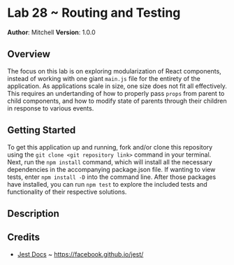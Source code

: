 # Lab 28 ~ Routing and Testing

**Author**: Mitchell
**Version**: 1.0.0

## Overview
The focus on this lab is on exploring modularization of React components, instead of working with one giant `main.js` file for the entirety of the application. As applications scale in size, one size does not fit all effectively. This requires an undertanding of how to properly pass `props` from parent to child components, and how to modify state of parents through their children in response to various events.

## Getting Started
To get this application up and running, fork and/or clone this repository using the `git clone <git repository link>` command in your terminal. Next, run the `npm install` command, which will install all the necessary dependencies in the accompanying package.json file. If wanting to view tests, enter `npm install -D` into the command line. After those packages have installed, you can run `npm test` to explore the included tests and functionality of their respective solutions.

## Description


## Credits
* [Jest Docs](https://facebook.github.io/jest/) ~ https://facebook.github.io/jest/
